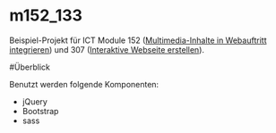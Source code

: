 m152_133
==========

Beispiel-Projekt für ICT Module 152 ([Multimedia-Inhalte in Webauftritt integrieren](https://cf.ict-berufsbildung.ch/modules.php?name=Mbk&a=20101&cmodnr=152&noheader=1)) und 307 ([Interaktive Webseite erstellen](https://cf.ict-berufsbildung.ch/modules.php?name=Mbk&a=20101&cmodnr=307&noheader=1)).


#Überblick

Benutzt werden folgende Komponenten:

* jQuery
* Bootstrap
* sass
